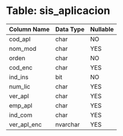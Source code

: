 # Table: sis_aplicacion

| Column Name | Data Type | Nullable |
|-------------|-----------|----------|
| cod_apl | char | NO |
| nom_mod | char | YES |
| orden | char | NO |
| cod_enc | char | YES |
| ind_ins | bit | NO |
| num_lic | char | YES |
| ver_apl | char | YES |
| emp_apl | char | YES |
| ind_com | char | YES |
| ver_apl_enc | nvarchar | YES |
